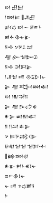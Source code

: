 <div class='block'>
<div class='line'>𒊭 𒌷𒌨</div>
<div class='line'>𒁹𒇷𒄿 𒂗𒌷</div>
<div class='line'>𒋗𒌋𒌓 𒊭 𒀸 𒆪𒌑𒈨</div>
<div class='line'>𒅖𒅆𒆠𒉡𒉌</div>
<div class='line'>𒀀𒈾 𒆳𒃻𒁇𒁺</div>
<div class='line'>𒆷 𒅎𒈠𒄖𒊒</div>
<div class='line'>𒀀𒈾 𒋫𒁕𒉌</div>
<div class='line'>𒁹𒂗𒈠 𒋬 𒊮𒁉𒋙𒉡</div>
<div class='line'>𒉌 𒆷 𒅋𒇷𒅗</div>
<div class='line'>𒊭 𒁹𒊑𒋫𒀀</div>
<div class='line'>𒉌 𒆷 𒄿𒈤𒄯</div>
<div class='line'>𒀭𒉌 𒀜𒊑𒅗</div>
<div class='line'>𒀀 𒀀𒁺 𒉺𒉌</div>
<div class='line'>𒆳 𒄿𒃻𒃶𒌋𒉌</div>
<div class='line'>𒄩𒊏𒈠𒈠 𒈠𒁕𒋾</div>
<div class='line'>𒂵𒇷𒋼</div>
<div class='line'>𒀭𒉌 𒂍𒈨𒌍𒋙𒉡</div>
<div class='line'>𒊺𒋰𒆠𒋙𒉡</div>
<div class='line'>𒉡 𒋬 𒆳𒌓𒋢𒀀</div>
<div class='line'>𒈨</div>
</div>